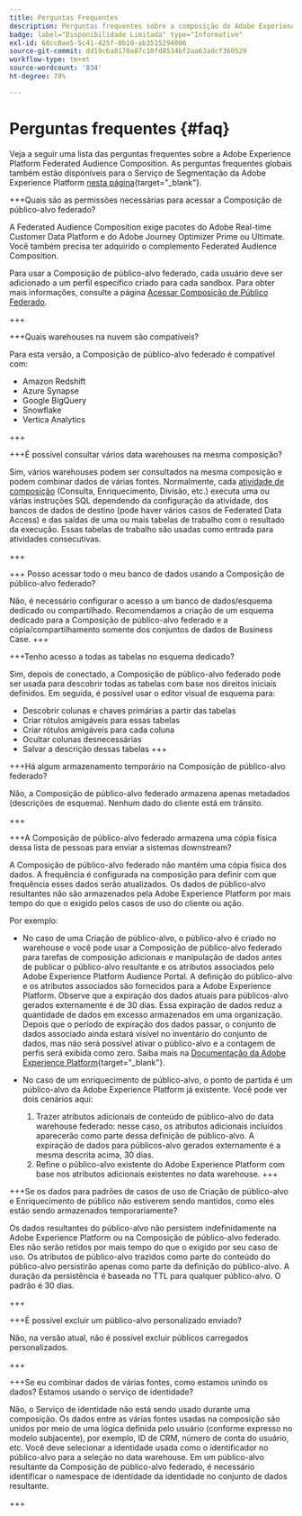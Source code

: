 ```yaml
---
title: Perguntas Frequentes
description: Perguntas frequentes sobre a composição do Adobe Experience Platform Federated Audience
badge: label="Disponibilidade Limitada" type="Informative"
exl-id: 68cc0ae5-5c41-425f-8b10-ab3515294006
source-git-commit: dd19c6a8170a87c10fd8534bf2aa63adcf360529
workflow-type: tm+mt
source-wordcount: '834'
ht-degree: 78%

---
```


# Perguntas frequentes {#faq}

Veja a seguir uma lista das perguntas frequentes sobre a Adobe Experience Platform Federated Audience Composition. As perguntas frequentes globais também estão disponíveis para o Serviço de Segmentação da Adobe Experience Platform [nesta página](https://experienceleague.adobe.com/pt-br/docs/experience-platform/segmentation/faq){target="_blank"}.


+++Quais são as permissões necessárias para acessar a Composição de público-alvo federado?

A Federated Audience Composition exige pacotes do Adobe Real-time Customer Data Platform e do Adobe Journey Optimizer Prime ou Ultimate. Você também precisa ter adquirido o complemento Federated Audience Composition.

Para usar a Composição de público-alvo federado, cada usuário deve ser adicionado a um perfil específico criado para cada sandbox. Para obter mais informações, consulte a página [Acessar Composição de Público Federado](access-prerequisites.md).

+++

+++Quais warehouses na nuvem são compatíveis?

Para esta versão, a Composição de público-alvo federado é compatível com:

* Amazon Redshift
* Azure Synapse
* Google BigQuery
* Snowflake
* Vertica Analytics

+++


+++É possível consultar vários data warehouses na mesma composição?

Sim, vários warehouses podem ser consultados na mesma composição e podem combinar dados de várias fontes.  Normalmente, cada [atividade de composição](../compositions/orchestrate-activities.md) (Consulta, Enriquecimento, Divisão, etc.) executa uma ou várias instruções SQL dependendo da configuração da atividade, dos bancos de dados de destino (pode haver vários casos de Federated Data Access) e das saídas de uma ou mais tabelas de trabalho com o resultado da execução. Essas tabelas de trabalho são usadas como entrada para atividades consecutivas.

+++

+++ Posso acessar todo o meu banco de dados usando a Composição de público-alvo federado?

Não, é necessário configurar o acesso a um banco de dados/esquema dedicado ou compartilhado. Recomendamos a criação de um esquema dedicado para a Composição de público-alvo federado e a cópia/compartilhamento somente dos conjuntos de dados de Business Case.
+++



+++Tenho acesso a todas as tabelas no esquema dedicado?

Sim, depois de conectado, a Composição de público-alvo federado pode ser usada para descobrir todas as tabelas com base nos direitos iniciais definidos. Em seguida, é possível usar o editor visual de esquema para:

* Descobrir colunas e chaves primárias a partir das tabelas
* Criar rótulos amigáveis para essas tabelas
* Criar rótulos amigáveis para cada coluna
* Ocultar colunas desnecessárias
* Salvar a descrição dessas tabelas
+++


+++Há algum armazenamento temporário na Composição de público-alvo federado?

Não, a Composição de público-alvo federado armazena apenas metadados (descrições de esquema). Nenhum dado do cliente está em trânsito. <!--The Audience export flow is done directly from Adobe Experience Platform Audience Portal (via [Destination](../connections/destinations.md)) to the customer database. The creation and update flow is done directly from your data warehouse database to Adobe Experience Platform Audience Portal.-->

+++

+++A Composição de público-alvo federado armazena uma cópia física dessa lista de pessoas para enviar a sistemas downstream?

A Composição de público-alvo federado não mantém uma cópia física dos dados. A frequência é configurada na composição para definir com que frequência esses dados serão atualizados. Os dados de público-alvo resultantes não são armazenados pela Adobe Experience Platform por mais tempo do que o exigido pelos casos de uso do cliente ou ação.

Por exemplo:

* No caso de uma Criação de público-alvo, o público-alvo é criado no warehouse e você pode usar a Composição de público-alvo federado para tarefas de composição adicionais e manipulação de dados antes de publicar o público-alvo resultante e os atributos associados pelo Adobe Experience Platform Audience Portal. A definição do público-alvo e os atributos associados são fornecidos para a Adobe Experience Platform.
Observe que a expiração dos dados atuais para públicos-alvo gerados externamente é de 30 dias. Essa expiração de dados reduz a quantidade de dados em excesso armazenados em uma organização. Depois que o período de expiração dos dados passar, o conjunto de dados associado ainda estará visível no inventário do conjunto de dados, mas não será possível ativar o público-alvo e a contagem de perfis será exibida como zero. Saiba mais na [Documentação da Adobe Experience Platform](https://experienceleague.adobe.com/pt-br/docs/experience-platform/segmentation/faq#how-long-do-externally-generated-audiences-last-for){target="_blank"}.

* No caso de um enriquecimento de público-alvo, o ponto de partida é um público-alvo da Adobe Experience Platform já existente. Você pode ver dois cenários aqui:
   1. Trazer atributos adicionais de conteúdo de público-alvo do data warehouse federado: nesse caso, os atributos adicionais incluídos aparecerão como parte dessa definição de público-alvo. A expiração de dados para públicos-alvo gerados externamente é a mesma descrita acima, 30 dias.
   1. Refine o público-alvo existente do Adobe Experience Platform com base nos atributos adicionais existentes no data warehouse. <!--For example, you have an audience of customers who have shown interest in a particular product on the website for the last two months. You now want to take this audience and further segment it using Federated Audience Composition to only include customers who have a high credit score. The credit score is deemed sensitive and individual credit score data points are not copied over from the data warehouse.-->
+++

+++Se os dados para padrões de casos de uso de Criação de público-alvo e Enriquecimento de público não estiverem sendo mantidos, como eles estão sendo armazenados temporariamente?

Os dados resultantes do público-alvo não persistem indefinidamente na Adobe Experience Platform ou na Composição de público-alvo federado. Eles não serão retidos por mais tempo do que o exigido por seu caso de uso. Os atributos de público-alvo trazidos como parte do conteúdo do público-alvo persistirão apenas como parte da definição do público-alvo. A duração da persistência é baseada no TTL para qualquer público-alvo. O padrão é 30 dias.

+++

+++É possível excluir um público-alvo personalizado enviado?

Não, na versão atual, não é possível excluir públicos carregados personalizados. <!--that are not used in downstream activation directly in Audience Portal by simply selecting delete from the actions menu. Learn more in [Adobe Experience Platform documentation](https://experienceleague.adobe.com/en/docs/experience-platform/segmentation/faq#how-do-i-put-an-audience-in-the-deleted-state){target="_blank"}.-->

+++

+++Se eu combinar dados de várias fontes, como estamos unindo os dados? Estamos usando o serviço de identidade?

Não, o Serviço de identidade não está sendo usado durante uma composição. Os dados entre as várias fontes usadas na composição são unidos por meio de uma lógica definida pelo usuário (conforme expresso no modelo subjacente), por exemplo, ID de CRM, número de conta do usuário, etc. Você deve selecionar a identidade usada como o identificador no público-alvo para a seleção no data warehouse. Em um público-alvo resultante da Composição de público-alvo federado, é necessário identificar o namespace de identidade da identidade no conjunto de dados resultante.

+++

<!--
+++If I want to combine federated data with datasets that live in Adobe Experience Platform, how is this done?

Likewise, the Identity Service is not being leveraged in this scenario either. The data model underpinning a composition needs to express how the data warehouse data and the audience to be enriched are related. e.g. assume an existing audience in Adobe Experience Platform contains several attributes, among which is the CRM ID. Assume transactional data is in the data warehouse containing purchases with various attributes, including the CRM ID of the purchaser. The end-user would have to specify that the CRM ID for both objects is used to stitch the two objects together.

+++
-->
